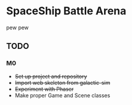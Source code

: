 # SpaceShip Battle Arena
pew pew

## TODO
### M0
* ~~Set up project and repository~~
* ~~Import web skeleton from galactic-sim~~
* ~~Experiment with Phaser~~
* Make proper Game and Scene classes

